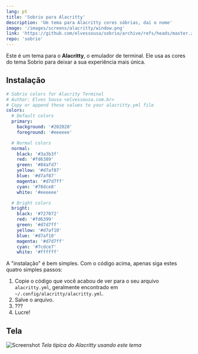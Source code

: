 ```yaml
---
lang: pt
title: 'Sobrio para Alacritty'
description: 'Um tema para Alacritty cores sóbrias, daí o nome'
image: '/images/screens/alacritty/window.png'
link: 'https://github.com/elvessousa/sobrio/archive/refs/heads/master.zip'
repo: 'sobrio'
---
```


Este é um tema para o **Alacritty**, o emulador de terminal. Ele usa as cores do tema Sobrio para deixar a sua experiência mais única.

## Instalação

```yaml
# Sobrio colors for Alacrity Terminal
# Author: Elves Sousa <elvessousa.com.br>
# Copy or append these values to your alacritty.yml file
colors:
  # Default colors
  primary:
    background: '#202020'
    foreground: '#eeeeee'

  # Normal colors
  normal:
    black: '#3a3b3f'
    red: '#fd6389'
    green: '#84afd7'
    yellow: '#d7af87'
    blue: '#d7af87'
    magenta: '#d7d7ff'
    cyan: '#78dce8'
    white: '#eeeeee'

  # Bright colors
  bright:
    black: '#727072'
    red: '#fd6399'
    green: '#d7d7ff'
    yellow: '#d7af10'
    blue: '#d7af10'
    magenta: '#d7d7ff'
    cyan: '#7cdce7'
    white: '#ffffff'
```

A "instalação" é bem simples. Com o código acima, apenas siga estes quatro simples passos:

1. Copie o código que você acabou de ver para o seu arquivo `alacritty.yml`, geralmente encontrado em `~/.config/alacritty/alacritty.yml`.
2. Salve o arquivo.
3. ???
4. Lucre!

## Tela

![Screenshot](../images/screens/alacritty/window.png)
_Tela típica do Alacritty usando este tema_
